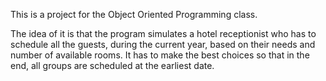 This is a project for the Object Oriented Programming class.

The idea of it is that the program simulates a hotel receptionist who has to schedule all the guests, during the current year, based on their needs and number of available rooms. It has to make the best choices so that in the end, all groups are scheduled at the earliest date.
